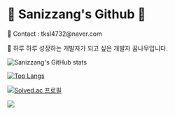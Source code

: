 # 🌟 Sanizzang's Github 🌠

<p>📧 Contact : tksl4732@naver.com</p>
<p>🛫 하루 하루 성장하는 개발자가 되고 싶은 개발자 꿈나무입니다.</p>

![Sanizzang's GitHub stats](https://github-readme-stats.vercel.app/api?username=Sanizzang&show_icons=true&theme=prussian)

[![Top Langs](https://github-readme-stats.vercel.app/api/top-langs/?username=Sanizzang&layout=compact&theme=prussian&langs_count=5)](https://github.com/anuraghazra/github-readme-stats)

[![Solved.ac 프로필](http://mazassumnida.wtf/api/v2/generate_badge?boj=kkang4732)](https://solved.ac/kkang4732)

<img src="https://img.shields.io/badge/HTML5-#E34F26?style=for-the-badge&logo=HTML5&logoColor=white">

<!--
**Sanizzang/Sanizzang** is a ✨ _special_ ✨ repository because its `README.md` (this file) appears on your GitHub profile.

Here are some ideas to get you started:

- 🔭 I’m currently working on ...
- 🌱 I’m currently learning ...
- 👯 I’m looking to collaborate on ...
- 🤔 I’m looking for help with ...
- 💬 Ask me about ...
- 📫 How to reach me: ...
- 😄 Pronouns: ...
- ⚡ Fun fact: ...
-->
